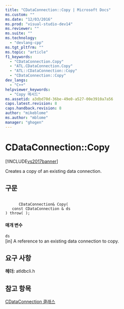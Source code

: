 ```yaml
---
title: "CDataConnection::Copy | Microsoft Docs"
ms.custom: ""
ms.date: "12/03/2016"
ms.prod: "visual-studio-dev14"
ms.reviewer: ""
ms.suite: ""
ms.technology: 
  - "devlang-cpp"
ms.tgt_pltfrm: ""
ms.topic: "article"
f1_keywords: 
  - "CDataConnection.Copy"
  - "ATL.CDataConnection.Copy"
  - "ATL::CDataConnection::Copy"
  - "CDataConnection::Copy"
dev_langs: 
  - "C++"
helpviewer_keywords: 
  - "Copy 메서드"
ms.assetid: a3dbd70d-36be-49e0-a527-00e3910a7a56
caps.latest.revision: 8
caps.handback.revision: 8
author: "mikeblome"
ms.author: "mblome"
manager: "ghogen"
---
```

# CDataConnection::Copy
[!INCLUDE[vs2017banner](../../assembler/inline/includes/vs2017banner.md)]

Creates a copy of an existing data connection.  
  
## 구문  
  
```  
  
      CDataConnection& Copy(   
   const CDataConnection & ds    
) throw( );  
```  
  
#### 매개 변수  
 `ds`  
 \[in\] A reference to an existing data connection to copy.  
  
## 요구 사항  
 **헤더:** atldbcli.h  
  
## 참고 항목  
 [CDataConnection 클래스](../../data/oledb/cdataconnection-class.md)